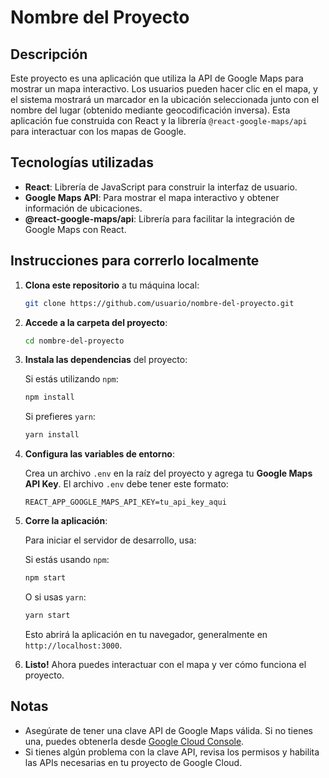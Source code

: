 
# Nombre del Proyecto

## Descripción

Este proyecto es una aplicación que utiliza la API de Google Maps para mostrar un mapa interactivo. Los usuarios pueden hacer clic en el mapa, y el sistema mostrará un marcador en la ubicación seleccionada junto con el nombre del lugar (obtenido mediante geocodificación inversa). Esta aplicación fue construida con React y la librería `@react-google-maps/api` para interactuar con los mapas de Google.

## Tecnologías utilizadas

- **React**: Librería de JavaScript para construir la interfaz de usuario.
- **Google Maps API**: Para mostrar el mapa interactivo y obtener información de ubicaciones.
- **@react-google-maps/api**: Librería para facilitar la integración de Google Maps con React.

## Instrucciones para correrlo localmente

1. **Clona este repositorio** a tu máquina local:

   ```bash
   git clone https://github.com/usuario/nombre-del-proyecto.git
   ```

2. **Accede a la carpeta del proyecto**:

   ```bash
   cd nombre-del-proyecto
   ```

3. **Instala las dependencias** del proyecto:

   Si estás utilizando `npm`:

   ```bash
   npm install
   ```

   Si prefieres `yarn`:

   ```bash
   yarn install
   ```

4. **Configura las variables de entorno**:

   Crea un archivo `.env` en la raíz del proyecto y agrega tu **Google Maps API Key**. El archivo `.env` debe tener este formato:

   ```
   REACT_APP_GOOGLE_MAPS_API_KEY=tu_api_key_aqui
   ```

5. **Corre la aplicación**:

   Para iniciar el servidor de desarrollo, usa:

   Si estás usando `npm`:

   ```bash
   npm start
   ```

   O si usas `yarn`:

   ```bash
   yarn start
   ```

   Esto abrirá la aplicación en tu navegador, generalmente en `http://localhost:3000`.

6. **Listo!** Ahora puedes interactuar con el mapa y ver cómo funciona el proyecto.

## Notas

- Asegúrate de tener una clave API de Google Maps válida. Si no tienes una, puedes obtenerla desde [Google Cloud Console](https://console.cloud.google.com/).
- Si tienes algún problema con la clave API, revisa los permisos y habilita las APIs necesarias en tu proyecto de Google Cloud.
